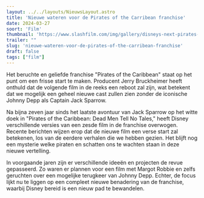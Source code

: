 ```yaml
---
layout: ../../layouts/NieuwsLayout.astro
title: 'Nieuwe wateren voor de Pirates of the Carribean franchise'
date: 2024-03-27
soort: 'Film'
thumbnail: 'https://www.slashfilm.com/img/gallery/disneys-next-pirates-of-the-caribbean-movie-will-be-a-total-reboot-apparently/intro-1711475898.jpg'
trailer: ""
slug: 'nieuwe-wateren-voor-de-pirates-of-the-carribean-franchise'
draft: false
tags: ["film"]
---
```


Het beruchte en geliefde franchise "Pirates of the Caribbean" staat op het punt om een frisse start te maken. Producent Jerry Bruckheimer heeft onthuld dat de volgende film in de reeks een reboot zal zijn, wat betekent dat we mogelijk een geheel nieuwe cast zullen zien zonder de iconische Johnny Depp als Captain Jack Sparrow.

Na bijna zeven jaar sinds het laatste avontuur van Jack Sparrow op het witte doek in "Pirates of the Caribbean: Dead Men Tell No Tales," heeft Disney verschillende versies van een zesde film in de franchise overwogen. Recente berichten wijzen erop dat de nieuwe film een verse start zal betekenen, los van de eerdere verhalen die we hebben gezien. Het blijft nog een mysterie welke piraten en schatten ons te wachten staan in deze nieuwe vertelling.

In voorgaande jaren zijn er verschillende ideeën en projecten de revue gepasseerd. Zo waren er plannen voor een film met Margot Robbie en zelfs geruchten over een mogelijke terugkeer van Johnny Depp. Echter, de focus lijkt nu te liggen op een compleet nieuwe benadering van de franchise, waarbij Disney bereid is een nieuw pad te bewandelen.

